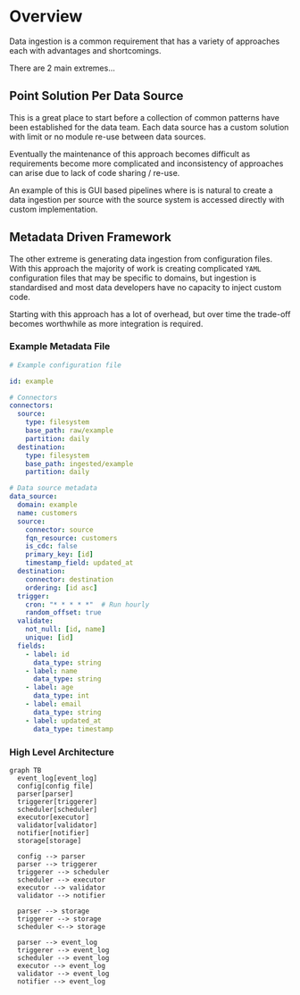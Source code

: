 # Overview

Data ingestion is a common requirement that has a variety of approaches each
with advantages and shortcomings.

There are 2 main extremes...

## Point Solution Per Data Source

This is a great place to start before a collection of common patterns have been
established for the data team. Each data source has a custom solution with
limit or no module re-use between data sources.

Eventually the maintenance of this approach becomes difficult as requirements
become more complicated and inconsistency of approaches can arise due to lack
of code sharing / re-use.

An example of this is GUI based pipelines where is is natural to create a data
ingestion per source with the source system is accessed directly with custom
implementation.

## Metadata Driven Framework

The other extreme is generating data ingestion from configuration files. With
this approach the majority of work is creating complicated `YAML` configuration
files that may be specific to domains, but ingestion is standardised and most
data developers have no capacity to inject custom code.

Starting with this approach has a lot of overhead, but over time the trade-off
becomes worthwhile as more integration is required.

### Example Metadata File

```YAML
# Example configuration file

id: example

# Connectors
connectors:
  source: 
    type: filesystem
    base_path: raw/example
    partition: daily
  destination: 
    type: filesystem
    base_path: ingested/example
    partition: daily

# Data source metadata
data_source:
  domain: example
  name: customers
  source: 
    connector: source
    fqn_resource: customers
    is_cdc: false
    primary_key: [id]
    timestamp_field: updated_at
  destination:
    connector: destination
    ordering: [id asc]
  trigger:
    cron: "* * * * *"  # Run hourly
    random_offset: true
  validate:
    not_null: [id, name]
    unique: [id]
  fields:
    - label: id
      data_type: string
    - label: name
      data_type: string
    - label: age
      data_type: int
    - label: email
      data_type: string
    - label: updated_at
      data_type: timestamp
```

### High Level Architecture

```mermaid
graph TB
  event_log[event_log]
  config[config file]
  parser[parser]
  triggerer[triggerer]
  scheduler[scheduler]
  executor[executor]
  validator[validator]
  notifier[notifier]
  storage[storage]

  config --> parser
  parser --> triggerer
  triggerer --> scheduler
  scheduler --> executor
  executor --> validator
  validator --> notifier

  parser --> storage
  triggerer --> storage
  scheduler <--> storage

  parser --> event_log
  triggerer --> event_log
  scheduler --> event_log
  executor --> event_log
  validator --> event_log
  notifier --> event_log
```
